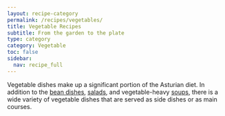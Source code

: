 ```yaml
---
layout: recipe-category
permalink: /recipes/vegetables/
title: Vegetable Recipes
subtitle: From the garden to the plate
type: category
category: Vegetable
toc: false
sidebar:
  nav: recipe_full
---
```

Vegetable dishes make up a significant portion of the Asturian diet. In addition to the [bean dishes](/recipes/beans/), [salads](/recipes/salads/), and vegetable-heavy [soups](/recipes/soups/), there is a wide variety of vegetable dishes that are served as side dishes or as main courses.